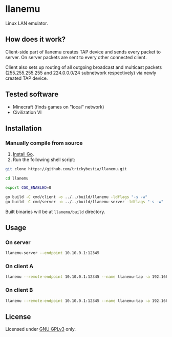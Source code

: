 # llanemu

Linux LAN emulator.

## How does it work?

Client-side part of llanemu creates TAP device and sends every packet to server. On server packets are sent to every other connected client.

Client also sets up routing of all outgoing broadcast and multicast packets (255.255.255.255 and 224.0.0.0/24 subnetwork respectively) via newly created TAP device.

## Tested software

* Minecraft (finds games on "local" network)
* Civilization VI

## Installation

### Manually compile from source

1. [Install Go](https://go.dev/).
2. Run the following shell script:

```sh
git clone https://github.com/trickybestia/llanemu.git

cd llanemu

export CGO_ENABLED=0

go build -C cmd/client -o ../../build/llanemu -ldflags "-s -w"
go build -C cmd/server -o ../../build/llanemu-server -ldflags "-s -w"
```

Built binaries will be at `llanemu/build` directory.

## Usage

### On server

```sh
llanemu-server --endpoint 10.10.0.1:12345
```

### On client A

```sh
llanemu --remote-endpoint 10.10.0.1:12345 --name llanemu-tap -a 192.168.123.1/24
```

### On client B

```sh
llanemu --remote-endpoint 10.10.0.1:12345 --name llanemu-tap -a 192.168.123.2/24
```

## License

Licensed under [GNU GPLv3](COPYING) only.
